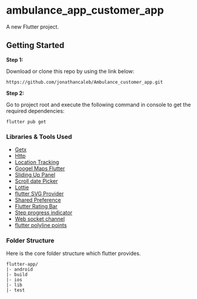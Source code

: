 # ambulance_app_customer_app

A new Flutter project.

### 

## Getting Started

**Step 1:**

Download or clone this repo by using the link below:

```
https://github.com/jonathancaleb/Ambulance_customer_app.git

```

**Step 2:**

Go to project root and execute the following command in console to get the required dependencies: 

```
flutter pub get 
```

### Libraries & Tools Used

* [Getx](https://pub.dev/packages/get)
* [Http](https://pub.dev/packages/http)
* [Location Tracking](https://pub.dev/packages/geolocator)
* [Googel Maps Flutter](https://pub.dev/packages/google_maps_flutter)
* [Sliding Up Panel](https://pub.dev/packages/sliding_up_panel)
* [Scroll date Picker](https://pub.dev/packages/scroll_date_picker)
* [Lottie](https://pub.dev/packages/lottie)
* [flutter SVG Provider](https://pub.dev/packages/flutter_svg_provider)
* [Shared Preference](https://pub.dev/packages/shared_preferences)
* [Flutter Rating Bar](https://pub.dev/packages/flutter_rating_bar)
* [Step progress indicator](https://pub.dev/packages/step_progress_indicator)
* [Web socket channel](https://pub.dev/packages/web_socket_channel)
* [flutter polyline points](https://pub.dev/packages/flutter_polyline_points)


### Folder Structure
Here is the core folder structure which flutter provides.

```
flutter-app/
|- android
|- build
|- ios
|- lib
|- test
```

<!-- Here is the folder structure i have been using in this project

```
lib/
|- constants/
|- data/
|- stores/
|- ui/
|- utils/
|- widgets/
|- main.dart
|- routes.dart -->
```


